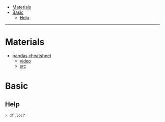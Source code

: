 - [Materials](#materials)
- [Basic](#basic)
  - [Help](#help)

-----

# Materials

* [pandas cheatsheet](https://pandas.pydata.org/Pandas_Cheat_Sheet.pdf)
  * [video](https://www.youtube.com/playlist?list=PLaTc2c6yEwmry4B78IJwD47gE8b_ZEsVR)
  * [src](https://github.com/corazzon/cracking-the-pandas-cheat-sheet)

# Basic

## Help

```py
> df.loc?
```
